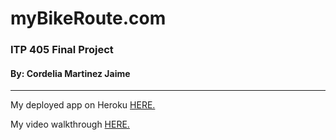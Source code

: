 <h1>myBikeRoute.com</h1>
<h3>ITP 405 Final Project</h3>
<h4>By: Cordelia Martinez Jaime</h4>

<hr>

<p>My deployed app on Heroku <a href="https://assignment-06-cordelia.herokuapp.com/">HERE.</a></p>
<p>My video walkthrough <a href="https://usc.zoom.us/rec/share/QLpsz_nW2iOJuH0WXNROZ6zEvXcFIsR6QlrMN_8_dbwVL6I1Z8_XC-01UlUU6i3-.MWSE3Lm2dQaKE-I5?startTime=1651022083000">HERE.</a></p>

